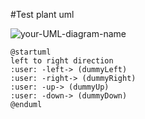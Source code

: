 #Test plant uml

![your-UML-diagram-name](http://www.plantuml.com/plantuml/proxy?cache=no&src=https://github.com/Martin-Hausleitner/plantuml-markdown/blob/main/example.plantuml)



```plantuml
@startuml
left to right direction
:user: -left-> (dummyLeft)
:user: -right-> (dummyRight)
:user: -up-> (dummyUp)
:user: -down-> (dummyDown)
@enduml
```

